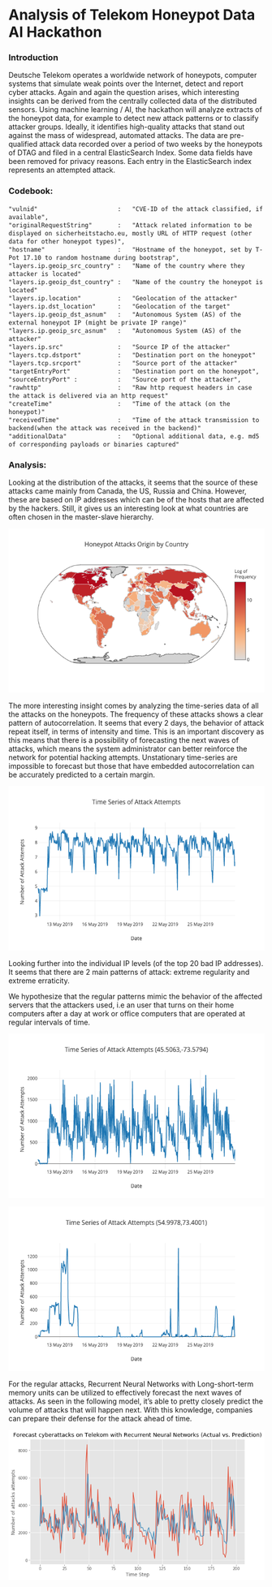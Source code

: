 # Analysis of Telekom Honeypot Data AI Hackathon

### Introduction

Deutsche Telekom operates a worldwide network of honeypots, computer systems that simulate weak points over the Internet, detect and report cyber attacks. Again and again the question arises, which interesting insights can be derived from the centrally collected data of the distributed sensors. Using machine learning / AI, the hackathon will analyze extracts of the honeypot data, for example to detect new attack patterns or to classify attacker groups. Ideally, it identifies high-quality attacks that stand out against the mass of widespread, automated attacks. The data are pre-qualified attack data recorded over a period of two weeks by the honeypots of DTAG and filed in a central ElasticSearch Index. Some data fields have been removed for privacy reasons. Each entry in the ElasticSearch index represents an attempted attack.

### Codebook:
    
    "vulnid"                      :   "CVE-ID of the attack classified, if available",
    "originalRequestString"       :   "Attack related information to be displayed on sicherheitstacho.eu, mostly URL of HTTP request (other data for other honeypot types)",
    "hostname"                    :   "Hostname of the honeypot, set by T-Pot 17.10 to random hostname during bootstrap",  
    "layers.ip.geoip_src_country" :   "Name of the country where they attacker is located"
    "layers.ip.geoip_dst_country" :   "Name of the country the honeypot is located"
    "layers.ip.location"          :   "Geolocation of the attacker"
    "layers.ip.dst_location"      :   "Geolocation of the target"
    "layers.ip.geoip_dst_asnum"   :   "Autonomous System (AS) of the external honeypot IP (might be private IP range)"
    "layers.ip.geoip_src_asnum"   :   "Autonomous System (AS) of the attacker" 
    "layers.ip.src"               :   "Source IP of the attacker"
    "layers.tcp.dstport"          :   "Destination port on the honeypot"
    "layers.tcp.srcport"          :   "Source port of the attacker"
    "targetEntryPort"             :   "Destination port on the honeypot",
    "sourceEntryPort" :           :   "Source port of the attacker",
    "rawhttp"                     :   "Raw http request headers in case the attack is delivered via an http request"
    "createTime"                  :   "Time of the attack (on the honeypot)"
    "receivedTime"                :   "Time of the attack transmission to backend(when the attack was received in the backend)"
    "additionalData"              :   "Optional additional data, e.g. md5 of corresponding payloads or binaries captured"
    
### Analysis:

Looking at the distribution of the attacks, it seems that the source of these attacks came mainly from Canada, the US, Russia and China. However, these are based on IP addresses which can be of the hosts that are affected by the hackers. Still, it gives us an interesting look at what countries are often chosen in the master-slave hierarchy. 

![alt text](https://github.com/huydang90/Honeypot_Analysis_Hackathon/blob/master/Graphs/attack_by_countries.png)

The more interesting insight comes by analyzing the time-series data of all the attacks on the honeypots. The frequency of these attacks shows a clear pattern of autocorrelation. It seems that every 2 days, the behavior of attack repeat itself, in terms of intensity and time. This is an important discovery as this means that there is a possibility of forecasting the next waves of attacks, which means the system administrator can better reinforce the network for potential hacking attempts. Unstationary time-series are impossible to forecast but those that have embedded autocorrelation can be accurately predicted to a certain margin. 

![alt text](https://github.com/huydang90/Honeypot_Analysis_Hackathon/blob/master/Graphs/overall_attack_time_series.png)

Looking further into the individual IP levels (of the top 20 bad IP addresses). It seems that there are 2 main patterns of attack: extreme regularity and extreme erraticity. 

We hypothesize that the regular patterns mimic the behavior of the affected servers that the attackers used, i.e an user that turns on their home computers after a day at work or office computers that are operated at regular intervals of time. 

![alt text](https://github.com/huydang90/Honeypot_Analysis_Hackathon/blob/master/Graphs/top_IP_1.png)

![alt text](https://github.com/huydang90/Honeypot_Analysis_Hackathon/blob/master/Graphs/top_IP_6.png)

For the regular attacks, Recurrent Neural Networks with Long-short-term memory units can be utilized to effectively forecast the next waves of attacks. As seen in the following model, it’s able to pretty closely predict the volume of attacks that will happen next. With this knowledge, companies can prepare their defense for the attack ahead of time.

<p align="center">
  <img src="https://github.com/huydang90/Honeypot_Analysis_Hackathon/blob/master/Graphs/forecast_with_RNN.png"/>
</p>


